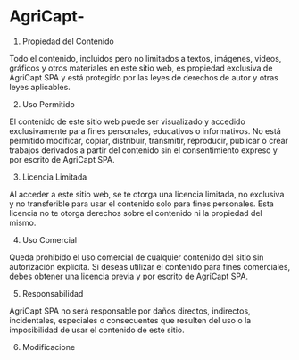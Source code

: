 # AgriCapt-

1. Propiedad del Contenido

Todo el contenido, incluidos pero no limitados a textos, imágenes, videos, gráficos y otros materiales en este sitio web, es propiedad exclusiva de AgriCapt SPA y está protegido por las leyes de derechos de autor y otras leyes aplicables.

2. Uso Permitido

El contenido de este sitio web puede ser visualizado y accedido exclusivamente para fines personales, educativos o informativos. No está permitido modificar, copiar, distribuir, transmitir, reproducir, publicar o crear trabajos derivados a partir del contenido sin el consentimiento expreso y por escrito de AgriCapt SPA.

3. Licencia Limitada

Al acceder a este sitio web, se te otorga una licencia limitada, no exclusiva y no transferible para usar el contenido solo para fines personales. Esta licencia no te otorga derechos sobre el contenido ni la propiedad del mismo.

4. Uso Comercial

Queda prohibido el uso comercial de cualquier contenido del sitio sin autorización explícita. Si deseas utilizar el contenido para fines comerciales, debes obtener una licencia previa y por escrito de AgriCapt SPA.

5. Responsabilidad

AgriCapt SPA no será responsable por daños directos, indirectos, incidentales, especiales o consecuentes que resulten del uso o la imposibilidad de usar el contenido de este sitio.

6. Modificacione

